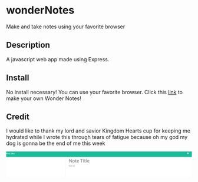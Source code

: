 # wonderNotes
Make and take notes using your favorite browser

## Description
A javascript web app made using Express. 

## Install
No install necessary! You can use your favorite browser. Click this [link](https://wonder-notes.herokuapp.com/notes.html) to make your own Wonder Notes!

## Credit
I would like to thank my lord and savior Kingdom Hearts cup for keeping me hydrated while I wrote this through tears of fatigue because oh my god my dog is gonna be the end of me this week

![alt text](./Capture.PNG)